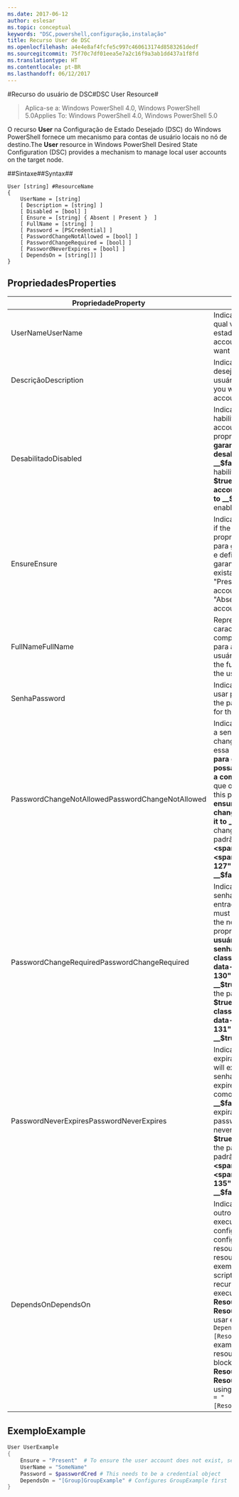 ```yaml
---
ms.date: 2017-06-12
author: eslesar
ms.topic: conceptual
keywords: "DSC,powershell,configuração,instalação"
title: Recurso User de DSC
ms.openlocfilehash: a4e4e8af4fcfe5c997c460613174d8583261dedf
ms.sourcegitcommit: 75f70c7df01eea5e7a2c16f9a3ab1dd437a1f8fd
ms.translationtype: HT
ms.contentlocale: pt-BR
ms.lasthandoff: 06/12/2017
---
```

#<a name="dsc-user-resource"></a><span data-ttu-id="0b674-103">Recurso do usuário de DSC#</span><span class="sxs-lookup"><span data-stu-id="0b674-103">DSC User Resource#</span></span>

 
><span data-ttu-id="0b674-104">Aplica-se a: Windows PowerShell 4.0, Windows PowerShell 5.0</span><span class="sxs-lookup"><span data-stu-id="0b674-104">Applies To: Windows PowerShell 4.0, Windows PowerShell 5.0</span></span>


<span data-ttu-id="0b674-105">O recurso __User__ na Configuração de Estado Desejado (DSC) do Windows PowerShell fornece um mecanismo para contas de usuário locais no nó de destino.</span><span class="sxs-lookup"><span data-stu-id="0b674-105">The __User__ resource in Windows PowerShell Desired State Configuration (DSC) provides a mechanism to manage local user accounts on the target node.</span></span>


##<a name="syntax"></a><span data-ttu-id="0b674-106">Sintaxe##</span><span class="sxs-lookup"><span data-stu-id="0b674-106">Syntax##</span></span>

```
User [string] #ResourceName
{
    UserName = [string]
    [ Description = [string] ]
    [ Disabled = [bool] ]
    [ Ensure = [string] { Absent | Present }  ]
    [ FullName = [string] ]
    [ Password = [PSCredential] ]
    [ PasswordChangeNotAllowed = [bool] ]
    [ PasswordChangeRequired = [bool] ]
    [ PasswordNeverExpires = [bool] ]
    [ DependsOn = [string[]] ]
}
```

## <a name="properties"></a><span data-ttu-id="0b674-107">Propriedades</span><span class="sxs-lookup"><span data-stu-id="0b674-107">Properties</span></span>
|  <span data-ttu-id="0b674-108">Propriedade</span><span class="sxs-lookup"><span data-stu-id="0b674-108">Property</span></span>  |  <span data-ttu-id="0b674-109">Descrição</span><span class="sxs-lookup"><span data-stu-id="0b674-109">Description</span></span>   | 
|---|---| 
| <span data-ttu-id="0b674-110">UserName</span><span class="sxs-lookup"><span data-stu-id="0b674-110">UserName</span></span>| <span data-ttu-id="0b674-111">Indica o nome da conta para a qual você deseja garantir um estado específico.</span><span class="sxs-lookup"><span data-stu-id="0b674-111">Indicates the account name for which you want to ensure a specific state.</span></span>| 
| <span data-ttu-id="0b674-112">Descrição</span><span class="sxs-lookup"><span data-stu-id="0b674-112">Description</span></span>| <span data-ttu-id="0b674-113">Indica a descrição que você deseja usar para a conta de usuário.</span><span class="sxs-lookup"><span data-stu-id="0b674-113">Indicates the description you want to use for the user account.</span></span>| 
| <span data-ttu-id="0b674-114">Desabilitado</span><span class="sxs-lookup"><span data-stu-id="0b674-114">Disabled</span></span>| <span data-ttu-id="0b674-115">Indica se a conta está habilitada.</span><span class="sxs-lookup"><span data-stu-id="0b674-115">Indicates if the account is enabled.</span></span> <span data-ttu-id="0b674-116">Defina essa propriedade como __$true__ para garantir que essa conta esteja desabilitada e defina-a como __$false__ para garantir que esteja habilitada.</span><span class="sxs-lookup"><span data-stu-id="0b674-116">Set this property to __$true__ to ensure that this account is disabled, and set it to __$false__ to ensure that it is enabled.</span></span>| 
| <span data-ttu-id="0b674-117">Ensure</span><span class="sxs-lookup"><span data-stu-id="0b674-117">Ensure</span></span>| <span data-ttu-id="0b674-118">Indica se a conta existe.</span><span class="sxs-lookup"><span data-stu-id="0b674-118">Indicates if the account exists.</span></span> <span data-ttu-id="0b674-119">Defina essa propriedade como "Present" para garantir que a conta exista e defina-o como "Absent" para garantir que a conta não exista.</span><span class="sxs-lookup"><span data-stu-id="0b674-119">Set this property to "Present" to ensure that the account exists, and set it to "Absent" to ensure that the account does not exist.</span></span>| 
| <span data-ttu-id="0b674-120">FullName</span><span class="sxs-lookup"><span data-stu-id="0b674-120">FullName</span></span>| <span data-ttu-id="0b674-121">Representa uma cadeia de caracteres com o nome completo que você deseja usar para a conta de usuário.</span><span class="sxs-lookup"><span data-stu-id="0b674-121">Represents a string with the full name you want to use for the user account.</span></span>| 
| <span data-ttu-id="0b674-122">Senha</span><span class="sxs-lookup"><span data-stu-id="0b674-122">Password</span></span>| <span data-ttu-id="0b674-123">Indica a senha que você deseja usar para essa conta.</span><span class="sxs-lookup"><span data-stu-id="0b674-123">Indicates the password you want to use for this account.</span></span> | 
| <span data-ttu-id="0b674-124">PasswordChangeNotAllowed</span><span class="sxs-lookup"><span data-stu-id="0b674-124">PasswordChangeNotAllowed</span></span>| <span data-ttu-id="0b674-125">Indica se o usuário pode alterar a senha.</span><span class="sxs-lookup"><span data-stu-id="0b674-125">Indicates if the user can change the password.</span></span> <span data-ttu-id="0b674-126">Defina essa propriedade como __$true__ para garantir que o usuário não possa alterar a senha e defina-a como __$false__ para permitir que o usuário altere a senha.</span><span class="sxs-lookup"><span data-stu-id="0b674-126">Set this property to __$true__ to ensure that the user cannot change the password, and set it to __$false__ to allow the user to change the password.</span></span> <span data-ttu-id="0b674-127">O valor padrão é __$false__.</span><span class="sxs-lookup"><span data-stu-id="0b674-127">The default value is __$false__.</span></span>| 
| <span data-ttu-id="0b674-128">PasswordChangeRequired</span><span class="sxs-lookup"><span data-stu-id="0b674-128">PasswordChangeRequired</span></span>| <span data-ttu-id="0b674-129">Indica se o usuário deve alterar a senha na próxima entrada.</span><span class="sxs-lookup"><span data-stu-id="0b674-129">Indicates if the user must change the password at the next sign in.</span></span> <span data-ttu-id="0b674-130">Defina essa propriedade como __$true__ se o usuário precisar alterar a senha.</span><span class="sxs-lookup"><span data-stu-id="0b674-130">Set this property to __$true__ if the user must change the password.</span></span> <span data-ttu-id="0b674-131">O valor padrão é __$true__.</span><span class="sxs-lookup"><span data-stu-id="0b674-131">The default value is __$true__.</span></span>| 
| <span data-ttu-id="0b674-132">PasswordNeverExpires</span><span class="sxs-lookup"><span data-stu-id="0b674-132">PasswordNeverExpires</span></span>| <span data-ttu-id="0b674-133">Indica se a senha vai expirar.</span><span class="sxs-lookup"><span data-stu-id="0b674-133">Indicates if the password will expire.</span></span> <span data-ttu-id="0b674-134">Para garantir que a senha para essa conta nunca expire, defina essa propriedade como __$true__; defina-a como __$false__ caso a senha vá expirar.</span><span class="sxs-lookup"><span data-stu-id="0b674-134">To ensure that the password for this account will never expire, set this property to __$true__, and set it to __$false__ if the password will expire.</span></span> <span data-ttu-id="0b674-135">O valor padrão é __$false__.</span><span class="sxs-lookup"><span data-stu-id="0b674-135">The default value is __$false__.</span></span>| 
| <span data-ttu-id="0b674-136">DependsOn</span><span class="sxs-lookup"><span data-stu-id="0b674-136">DependsOn</span></span> | <span data-ttu-id="0b674-137">Indica que a configuração de outro recurso deve ser executada antes de ele ser configurado.</span><span class="sxs-lookup"><span data-stu-id="0b674-137">Indicates that the configuration of another resource must run before this resource is configured.</span></span> <span data-ttu-id="0b674-138">Por exemplo, se a ID do bloco de script de configuração do recurso que você deseja executar primeiro for __ResourceName__ e seu tipo for __ResourceType__, a sintaxe para usar essa propriedade será `DependsOn = "[ResourceType]ResourceName"`.</span><span class="sxs-lookup"><span data-stu-id="0b674-138">For example, if the ID of the resource configuration script block that you want to run first is __ResourceName__ and its type is __ResourceType__, the syntax for using this property is `DependsOn = "[ResourceType]ResourceName"`.</span></span>| 

## <a name="example"></a><span data-ttu-id="0b674-139">Exemplo</span><span class="sxs-lookup"><span data-stu-id="0b674-139">Example</span></span>

```powershell
User UserExample
{
    Ensure = "Present"  # To ensure the user account does not exist, set Ensure to "Absent"
    UserName = "SomeName"
    Password = $passwordCred # This needs to be a credential object
    DependsOn = "[Group]GroupExample" # Configures GroupExample first
}
```

